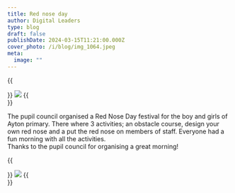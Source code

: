 ```yaml
---
title: Red nose day
author: Digital Leaders
type: blog
draft: false
publishDate: 2024-03-15T11:21:00.000Z
cover_photo: /i/blog/img_1064.jpeg
meta:
  image: ""
---
```

{{<aside side="right">}}
![](/i/blog/img_1065.jpeg)
{{</aside>}}

The pupil council organised a Red Nose Day festival for the boy and girls of Ayton primary. There where 3 activities; an obstacle course, design your own red nose and a put the red nose on members of staff. Everyone had a fun morning with all the activities. \
Thanks to the pupil council for organising a great morning!

{{<aside side="left">}}
![](/i/blog/img_1063.jpeg)
{{</aside>}}


